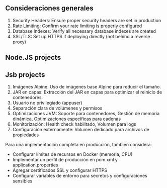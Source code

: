 ## Consideraciones generales

1. Security Headers: Ensure proper security headers are set in production
2. Rate Limiting: Confirm your rate limiting is properly configured
3. Database Indexes: Verify all necessary database indexes are created
4. SSL/TLS: Set up HTTPS if deploying directly (not behind a reverse proxy)


## Node.JS projects

## Jsb projects

1. Imágenes Alpine: Uso de imágenes base Alpine para reducir el tamaño.
2. JAR en capas: Extracción del JAR en capas para optimizar el reinicio de contenedores.
3. Usuario no privilegiado (appuser)
4. Separación clara de volúmenes y permisos
5. Optimizaciones JVM: Soporte para contenedores, Gestión de memoria dinámica, Optimizaciones específicas para cadenas
6. Monitorización: Health check habilitado, Volumen para logs
7. Configuración externamente: Volumen dedicado para archivos de propiedades

Para una implementación completa en producción, también considera:
- Configurar límites de recursos en Docker (memoria, CPU)
- Implementar un perfil de producción en pom.xml y application.properties
- Agregar certificados SSL y configurar HTTPS
- Configurar variables de entorno para secretos y configuraciones sensibles